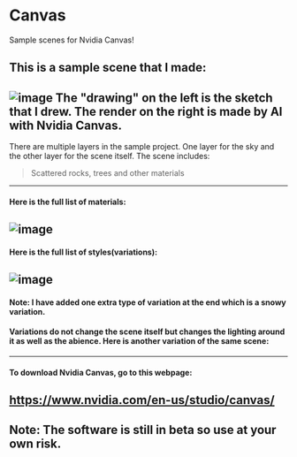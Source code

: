 # Canvas
Sample scenes for Nvidia Canvas!

## This is a sample scene that I made:
![image](https://user-images.githubusercontent.com/77963043/177745281-1e123968-cb67-4522-976b-a3b4f7c6ad92.png)
The "drawing" on the left is the sketch that I drew.
The render on the right is made by AI with Nvidia Canvas.
---
There are multiple layers in the sample project. One layer for the sky and the other layer for the scene itself.
The scene includes:
>Scattered rocks, trees and other materials
---
#### Here is the full list of materials:
![image](https://user-images.githubusercontent.com/77963043/177747178-63107983-d9f8-411f-a89b-44503aa1f75d.png)
---
#### Here is the full list of styles(variations):
![image](https://user-images.githubusercontent.com/77963043/177747296-a5d221ac-1383-49f5-a687-26639d2d9240.png)
---
#### Note: I have added one extra type of variation at the end which is a snowy variation.
#### Variations do not change the scene itself but changes the lighting around it as well as the abience. Here is another variation of the same scene:
---
#### To download Nvidia Canvas, go to this webpage:
https://www.nvidia.com/en-us/studio/canvas/
---
## Note: The software is still in beta so use at your own risk.
